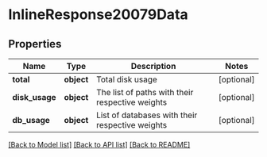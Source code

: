 # InlineResponse20079Data

## Properties
Name | Type | Description | Notes
------------ | ------------- | ------------- | -------------
**total** | **object** | Total disk usage | [optional] 
**disk_usage** | **object** | The list of paths with their respective weights | [optional] 
**db_usage** | **object** | List of databases with their respective weights | [optional] 

[[Back to Model list]](../README.md#documentation-for-models) [[Back to API list]](../README.md#documentation-for-api-endpoints) [[Back to README]](../README.md)

